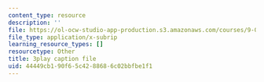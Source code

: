 ```yaml
---
content_type: resource
description: ''
file: https://ol-ocw-studio-app-production.s3.amazonaws.com/courses/9-00sc-introduction-to-psychology-fall-2011/44449cb190f65c4288686c02bbfbe1f1_SXzdOK_J-xE.vtt
file_type: application/x-subrip
learning_resource_types: []
resourcetype: Other
title: 3play caption file
uid: 44449cb1-90f6-5c42-8868-6c02bbfbe1f1
---
```

